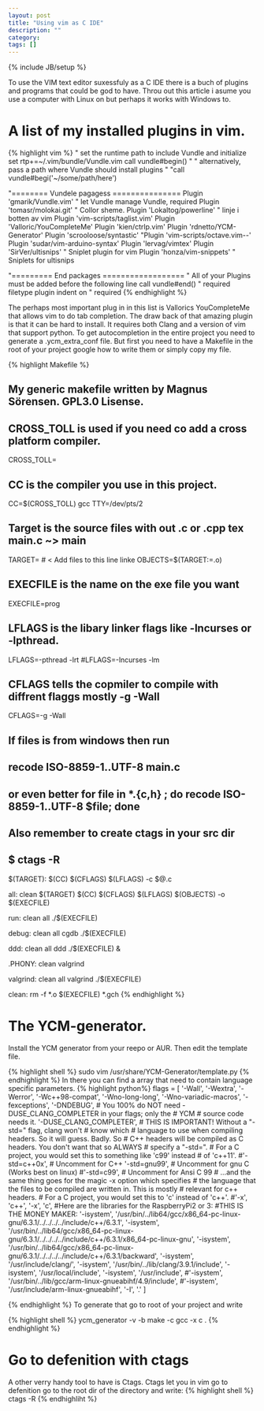 ```yaml
---
layout: post
title: "Using vim as C IDE"
description: ""
category: 
tags: []
---
```

{% include JB/setup %}

To use the VIM text editor suxessfuly as a C IDE there is a buch of plugins
and programs that could be god to have. Throu out this article i asume you use a computer with Linux on but perhaps it works with Windows to.

# A list of my installed plugins in vim.
{% highlight vim %}
" set the runtime path to include Vundle and initialize
set rtp+=~/.vim/bundle/Vundle.vim
call vundle#begin()
" " alternatively, pass a path where Vundle should install plugins
" "call vundle#begi('~/some/path/here')

"======== Vundele pagagess ===============
Plugin 'gmarik/Vundle.vim'                                      " let Vundle manage Vundle, required
Plugin 'tomasr/molokai.git'                                     " Collor sheme.
Plugin 'Lokaltog/powerline'                                     " linje i botten av vim
Plugin 'vim-scripts/taglist.vim'
Plugin 'Valloric/YouCompleteMe'
Plugin 'kien/ctrlp.vim'
Plugin 'rdnetto/YCM-Generator'
Plugin 'scrooloose/syntastic'
"Plugin 'vim-scripts/octave.vim--'
Plugin 'sudar/vim-arduino-syntax'
Plugin 'lervag/vimtex'
Plugin 'SirVer/ultisnips'                                       " Sniplet plugin for vim
Plugin 'honza/vim-snippets'                                     " Sniplets for ultisnips

"========= End packages ==================
" All of your Plugins must be added before the following line
call vundle#end()            " required
filetype plugin indent on    " required
{% endhighlight %}

The perhaps most important plug in in this list is Vallorics YouCompleteMe that
allows vim to do tab completion. The draw back of that amazing plugin is that it
can be hard to install. It requires both Clang and a version of vim that
support python.
To get autocompletion in the entire project you need to generate a
.ycm_extra_conf file.
But first you need to have a Makefile in the root of your project google how to
write them or simply copy my file.

{% highlight Makefile %}
## My generic makefile written by Magnus Sörensen. GPL3.0 Lisense.

## CROSS_TOLL is used if you need co add a cross platform compiler.
CROSS_TOLL=
## CC is the compiler you use in this project.
CC=$(CROSS_TOLL) gcc
TTY=/dev/pts/2
## Target is the source files with out .c or .cpp  tex main.c ~> main
TARGET=    # < Add files to this line linke
OBJECTS=$(TARGET:=.o)
## EXECFILE is the name on the exe file you want
EXECFILE=prog
## LFLAGS is the libary linker flags like -lncurses or -lpthread.
LFLAGS=-pthread -lrt
#LFLAGS=-lncurses -lm
## CFLAGS tells the copmiler to compile with diffrent flaggs mostly -g -Wall
CFLAGS=-g -Wall
## If files is from windows then run
## recode ISO-8859-1..UTF-8 main.c
## or even better for file in *.{c,h} ; do recode ISO-8859-1..UTF-8 $file; done

## Also remember to create ctags in your src dir
##  $ ctags -R

$(TARGET):
	$(CC) $(CFLAGS) $(LFLAGS) -c $@.c

all: clean $(TARGET)
	$(CC) $(CFLAGS) $(LFLAGS) $(OBJECTS) -o $(EXECFILE)

run: clean all
	./$(EXECFILE)

debug: clean all
	cgdb ./$(EXECFILE)

ddd: clean all
	ddd ./$(EXECFILE) &

.PHONY: clean valgrind

valgrind: clean all
	valgrind ./$(EXECFILE)

clean:
	rm -f *.o $(EXECFILE) *.gch
{% endhighlight %}

# The YCM-generator.
Install the YCM generator from your reepo or AUR.
Then edit the template file.

{% highlight shell %}
sudo vim /usr/share/YCM-Generator/template.py
{% endhighlight %}
In there you can find a array that need to contain language specific parameters.
{% highlight python%}
flags = [
        '-Wall',
        '-Wextra',
        '-Werror',
        '-Wc++98-compat',
        '-Wno-long-long',
        '-Wno-variadic-macros',
        '-fexceptions',
        '-DNDEBUG',
        # You 100% do NOT need -DUSE_CLANG_COMPLETER in your flags; only the
        # YCM
        # source code needs it.
        '-DUSE_CLANG_COMPLETER',
        # THIS IS IMPORTANT! Without a "-std=<something>" flag, clang won't
        # know which
        # language to use when compiling headers. So it will guess. Badly. So
        # C++ headers will be compiled as C headers. You don't want that so ALWAYS
        # specify a "-std=<something>".
        # For a C project, you would set this to something like 'c99' instead
        # of 'c++11'.
        #'-std=c++0x',  # Uncomment for C++
        '-std=gnu99',   # Uncomment for gnu C  (Works best on linux)
        #'-std=c99',     # Uncomment for Ansi C 99
        # ...and the same thing goes for the magic -x option which specifies
        # the language that the files to be compiled are written in. This is mostly
        # relevant for c++ headers.
        # For a C project, you would set this to 'c' instead of 'c++'.
        #'-x', 'c++',
        '-x', 'c',
        #Here are the libraries for the RaspberryPi2 or 3:
        #THIS IS THE MONEY MAKER:
        '-isystem', '/usr/bin/../lib64/gcc/x86_64-pc-linux-gnu/6.3.1/../../../../include/c++/6.3.1',
        '-isystem', '/usr/bin/../lib64/gcc/x86_64-pc-linux-gnu/6.3.1/../../../../include/c++/6.3.1/x86_64-pc-linux-gnu',
        '-isystem', '/usr/bin/../lib64/gcc/x86_64-pc-linux-gnu/6.3.1/../../../../include/c++/6.3.1/backward',
        '-isystem', '/usr/include/clang/',
        '-isystem', '/usr/bin/../lib/clang/3.9.1/include',
        '-isystem', '/usr/local/include',
        '-isystem', '/usr/include',
        #'-isystem', '/usr/bin/../lib/gcc/arm-linux-gnueabihf/4.9/include',
        #'-isystem', '/usr/include/arm-linux-gnueabihf',
        '-I', '.'
]

{% endhighlight %}
To generate that go to root of your project and write

{% highlight shell %}
ycm_generator -v -b make -c gcc -x c .
{% endhighlight %}
# Go to defenition with ctags
A other verry handy tool to have is Ctags. Ctags let you in vim go to
defenition go to the root dir of the directory and write:
{% highlight shell %}
ctags -R
{%  endhighliht %}
